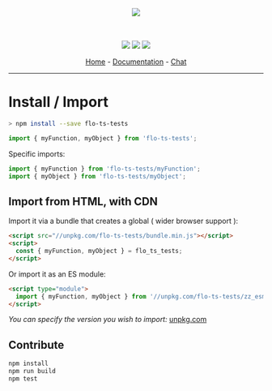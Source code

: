 <p align="center">
    <img src="https://user-images.githubusercontent.com/6702424/80216211-00ef5280-863e-11ea-81de-59f3a3d4b8e4.png">  
</p>
<p align="center">
    <i></i>
    <br>
    <br>
    <img src="https://github.com/cahuzacf/flo-ts-tests/workflows/ci/badge.svg">
    <img src="https://img.shields.io/bundlephobia/minzip/flo-ts-tests">
    <img src="https://img.shields.io/npm/dw/flo-ts-tests">
</p>
<p align="center">
  <a href="https://github.com/cahuzacf/flo-ts-tests">Home</a>
  -
  <a href="https://github.com/cahuzacf/flo-ts-tests">Documentation</a>
  -
  <a href="https://gitter.im/flo-ts-tests/">Chat</a>
</p>

---

# Install / Import

```bash
> npm install --save flo-ts-tests
```
```typescript
import { myFunction, myObject } from 'flo-ts-tests'; 
```

Specific imports:

```typescript
import { myFunction } from 'flo-ts-tests/myFunction';
import { myObject } from 'flo-ts-tests/myObject';
```

## Import from HTML, with CDN

Import it via a bundle that creates a global ( wider browser support ):  

```html
<script src="//unpkg.com/flo-ts-tests/bundle.min.js"></script>
<script>
  const { myFunction, myObject } = flo_ts_tests;
</script>
```

Or import it as an ES module:  

```html
<script type="module">
  import { myFunction, myObject } from '//unpkg.com/flo-ts-tests/zz_esm/index.js';
</script>
```

*You can specify the version you wish to import:* [unpkg.com](https://unpkg.com)
    
## Contribute

```bash
npm install
npm run build
npm test
```
